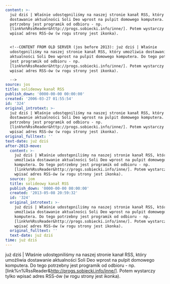 ```yaml
---
content: >-
  już dziś | Właśnie udostępniliśmy na naszej stronie kanał RSS, który umożliwia
  dostawanie aktualności Soli Deo wprost na pulpit domowego komputera. Do tego
  potrzebny jest programik od odbioru - np.
  [link%n%RssReader&http://progs.sobiecki.info/inne/]. Potem wystarczy tylko
  wpisać adres RSS-ów (w rogu strony jest ikonka).


  <!--CONTENT FROM OLD SERVER (jos before 2013): już dziś | Właśnie
  udostępniliśmy na naszej stronie kanał RSS, który umożliwia dostawanie
  aktualności Soli Deo wprost na pulpit domowego komputera. Do tego potrzebny
  jest programik od odbioru - np.
  [link%n%RssReader&http://progs.sobiecki.info/inne/]. Potem wystarczy tylko
  wpisać adres RSS-ów (w rogu strony jest ikonka).

  -->
source: jos
title: solideowy kanał RSS
publish_down: '0000-00-00 00:00:00'
created: '2006-03-27 01:55:54'
id: '324'
original_introtext: >-
  już dziś | Właśnie udostępniliśmy na naszej stronie kanał RSS, który umożliwia
  dostawanie aktualności Soli Deo wprost na pulpit domowego komputera. Do tego
  potrzebny jest programik od odbioru - np.
  [link%n%RssReader&http://progs.sobiecki.info/inne/]. Potem wystarczy tylko
  wpisać adres RSS-ów (w rogu strony jest ikonka).
original_fulltext: ''
text-date: już dziś
after-2013-move:
  content: >-
    już dziś | Właśnie udostępniliśmy na naszej stronie kanał RSS, który
    umożliwia dostawanie aktualności Soli Deo wprost na pulpit domowego
    komputera. Do tego potrzebny jest programik od odbioru - np.
    [link%n%RssReader&http://progs.sobiecki.info/inne/]. Potem wystarczy tylko
    wpisać adres RSS-ów (w rogu strony jest ikonka).
  source: jom
  title: solideowy kanał RSS
  publish_down: '0000-00-00 00:00:00'
  created: '2013-05-08 20:59:32'
  id: '324'
  original_introtext: >-
    już dziś | Właśnie udostępniliśmy na naszej stronie kanał RSS, który
    umożliwia dostawanie aktualności Soli Deo wprost na pulpit domowego
    komputera. Do tego potrzebny jest programik od odbioru - np.
    [link%n%RssReader&http://progs.sobiecki.info/inne/]. Potem wystarczy tylko
    wpisać adres RSS-ów (w rogu strony jest ikonka).
  original_fulltext: ''
  text-date: już dziś
time: już dziś
---
```

już dziś | Właśnie udostępniliśmy na naszej stronie kanał RSS, który umożliwia dostawanie aktualności Soli Deo wprost na pulpit domowego komputera. Do tego potrzebny jest programik od odbioru - np. [link%n%RssReader&http://progs.sobiecki.info/inne/]. Potem wystarczy tylko wpisać adres RSS-ów (w rogu strony jest ikonka).

<!--CONTENT FROM OLD SERVER (jos before 2013): już dziś | Właśnie udostępniliśmy na naszej stronie kanał RSS, który umożliwia dostawanie aktualności Soli Deo wprost na pulpit domowego komputera. Do tego potrzebny jest programik od odbioru - np. [link%n%RssReader&http://progs.sobiecki.info/inne/]. Potem wystarczy tylko wpisać adres RSS-ów (w rogu strony jest ikonka).
-->

<!--{{json:{"created_date":"2006-03-27 01:55:54","publish_down":"0000-00-00 00:00:00","id":"324"}}}-->